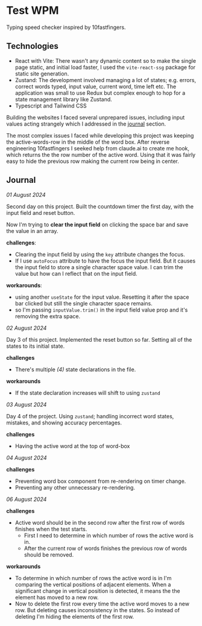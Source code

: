 # Test WPM
Typing speed checker inspired by 10fastfingers.

## Technologies
- React with Vite: There wasn't any dynamic content so to make the single page static, and initial load faster, I used the `vite-react-ssg` package
for static site generation.
- Zustand: The development involved managing a lot of states; e.g. errors, correct words typed, input value, current word, time left etc. The application was small to use Redux but complex enough to hop for a state management library like Zustand.
- Typescript and Tailwind CSS


Building the websites I faced several unprepared issues, including input values acting strangely which I addressed in the [journal](#Journal) section.

The most complex issues I faced while developing this project was keeping the active-words-row in the middle of the word box. After reverse engineering 10fastfingers I seeked help from claude.ai to create me hook, which returns the the row number of the active word. Using that it was fairly easy to hide the previous row making the current row being in center.

## Journal

*01 August 2024*

Second day on this project. Built the countdown timer the first day, with the input field and reset button. 

Now I'm trying to **clear the input field** on clicking the space bar and save the value in an array.

**challenges**:
- Clearing the input field by using the `key` attribute changes the focus.
- If I use `autoFocus` attribute to have the focus the input field. But it causes the input field to store a single character space value. I can trim the value but how can I reflect that on the input field.

**workarounds**:
- using another `useState` for the input value. Resetting it after the space bar clicked but still the single character space remains. 
- so I'm passing `inputValue.trim()` in the input field value prop and it's removing the extra space.

*02 August 2024*

Day 3 of this project. Implemented the reset button so far. Setting all of the states to its initial state.

**challenges**
- There's multiple *(4)* state declarations in the file. 

**workarounds**
- If the state declaration increases will shift to using `zustand`

*03 August 2024*

Day 4 of the project. Using `zustand`; handling incorrect word states, mistakes, and showing accuracy percentages.

**challenges**
- Having the active word at the top of word-box

*04 August 2024*

**challenges**
- Preventing word box component from re-rendering on timer change.
- Preventing any other unnecessary re-rendering.

*06 August 2024*

**challenges**
- Active word should be in the second row after the first row of words finishes when the test starts.
  - First I need to determine in which number of rows the active word is in.
  - After the current row of words finishes the previous row of words should be removed.

**workarounds**
- To determine in which number of rows the active word is in I'm comparing the vertical positions of adjacent elements. When a significant change in vertical position is detected, it means the the element has moved to a new row.
- Now to delete the first row every time the active word moves to a new row. But deleting causes inconsistency in the states. So instead of deleting I'm hiding the elements of the first row.


